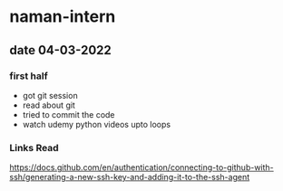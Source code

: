 # naman-intern

## date 04-03-2022

### first half
- got git session
- read about git
- tried to commit the code 
- watch udemy python videos upto loops 

### Links Read
https://docs.github.com/en/authentication/connecting-to-github-with-ssh/generating-a-new-ssh-key-and-adding-it-to-the-ssh-agent
 
